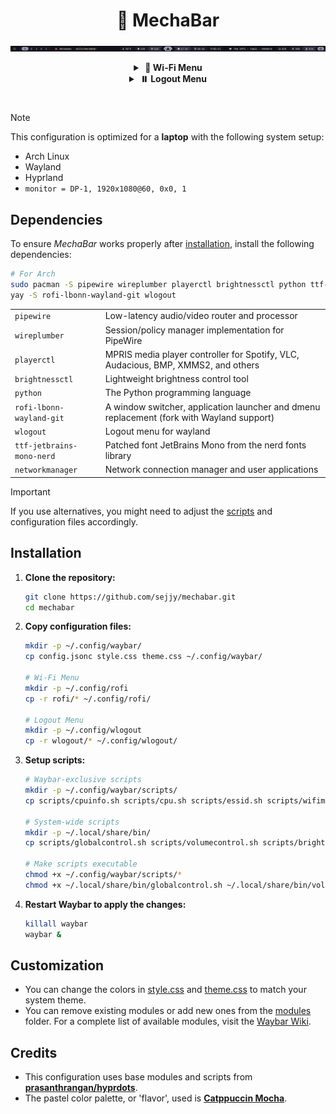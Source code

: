 <h1 align="center" style="border-style: none;">🤖 MechaBar</h1>

![MechaBar](/assets/v1.3.0.png)

<div align="center">
    <details>
        <summary><strong>&nbsp;🛜 Wi-Fi Menu</strong></summary>
        <br>
        <img src="assets/wifimenu.png" alt="Wi-Fi Menu" />
    </details>
</div>

<div align="center">
    <details>
        <summary><strong>&nbsp;⏸️ Logout Menu</strong></summary>
        <br>
        <table>
            <tr>
                <td><img src="assets/logout1.0.png" alt="Logout Menu 1.0" /></td>
                <td><img src="assets/logout1.1.png" alt="Logout Menu 1.1" /></td>
            </tr>
            <tr>
                <td><img src="assets/logout2.0.png" alt="Logout Menu 2.0" /></td>
                <td><img src="assets/logout2.1.png" alt="Logout Menu 2.1" /></td>
            </tr>
        </table>
    </details>
</div>

#

> [!NOTE]
> This configuration is optimized for a **laptop** with the following system setup:

- Arch Linux
- Wayland
- Hyprland
- `monitor = DP-1, 1920x1080@60, 0x0, 1`

## Dependencies

To ensure _MechaBar_ works properly after [installation](#installation), install the following dependencies:

```bash
# For Arch
sudo pacman -S pipewire wireplumber playerctl brightnessctl python ttf-jetbrains-mono-nerd networkmanager
yay -S rofi-lbonn-wayland-git wlogout
```

|                           |                                                                                           |
| ------------------------- | ----------------------------------------------------------------------------------------- |
| `pipewire`                | Low-latency audio/video router and processor                                              |
| `wireplumber`             | Session/policy manager implementation for PipeWire                                        |
| `playerctl`               | MPRIS media player controller for Spotify, VLC, Audacious, BMP, XMMS2, and others         |
| `brightnessctl`           | Lightweight brightness control tool                                                       |
| `python`                  | The Python programming language                                                           |
| `rofi-lbonn-wayland-git`  | A window switcher, application launcher and dmenu replacement (fork with Wayland support) |
| `wlogout`                 | Logout menu for wayland                                                                   |
| `ttf-jetbrains-mono-nerd` | Patched font JetBrains Mono from the nerd fonts library                                   |
| `networkmanager`          | Network connection manager and user applications                                          |

> [!IMPORTANT]
> If you use alternatives, you might need to adjust the [scripts](/scripts/) and configuration files accordingly.

## Installation

1. **Clone the repository:**

   ```bash
   git clone https://github.com/sejjy/mechabar.git
   cd mechabar
   ```

2. **Copy configuration files:**

   ```bash
   mkdir -p ~/.config/waybar/
   cp config.jsonc style.css theme.css ~/.config/waybar/

   # Wi-Fi Menu
   mkdir -p ~/.config/rofi
   cp -r rofi/* ~/.config/rofi/

   # Logout Menu
   mkdir -p ~/.config/wlogout
   cp -r wlogout/* ~/.config/wlogout/
   ```

3. **Setup scripts:**

   ```bash
   # Waybar-exclusive scripts
   mkdir -p ~/.config/waybar/scripts/
   cp scripts/cpuinfo.sh scripts/cpu.sh scripts/essid.sh scripts/wifimenu.sh scripts/mediaplayer.py ~/.config/waybar/scripts/

   # System-wide scripts
   mkdir -p ~/.local/share/bin/
   cp scripts/globalcontrol.sh scripts/volumecontrol.sh scripts/brightnesscontrol.sh scripts/logoutlaunch.sh ~/.local/share/bin/

   # Make scripts executable
   chmod +x ~/.config/waybar/scripts/*
   chmod +x ~/.local/share/bin/globalcontrol.sh ~/.local/share/bin/volumecontrol.sh ~/.local/share/bin/brightnesscontrol.sh ~/.local/share/bin/logoutlaunch.sh
   ```

4. **Restart Waybar to apply the changes:**

   ```bash
   killall waybar
   waybar &
   ```

## Customization

- You can change the colors in [style.css](/style.css) and [theme.css](/theme.css) to match your system theme.
- You can remove existing modules or add new ones from the [modules](/modules/) folder. For a complete list of available modules, visit the [Waybar Wiki](https://github.com/Alexays/Waybar/wiki).

## Credits

- This configuration uses base modules and scripts from **[prasanthrangan/hyprdots](https://github.com/prasanthrangan/hyprdots)**.
- The pastel color palette, or 'flavor', used is **[Catppuccin Mocha](https://github.com/catppuccin/catppuccin/blob/main/docs/style-guide.md)**.
